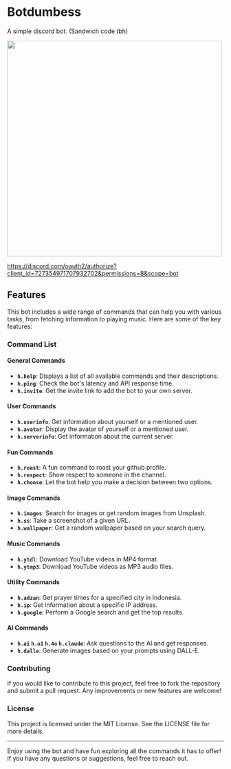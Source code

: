 # Botdumbess

A simple discord bot. (Sandwich code tbh)

<img src="https://github.com/user-attachments/assets/60250ee6-6bb4-4eb2-9334-49f6adae45e9" width=500>

https://discord.com/oauth2/authorize?client_id=727354971707932702&permissions=8&scope=bot

## Features

This bot includes a wide range of commands that can help you with various tasks, from fetching information to playing music. Here are some of the key features:

### Command List

#### General Commands
- **`h.help`**: Displays a list of all available commands and their descriptions.
- **`h.ping`**: Check the bot's latency and API response time.
- **`h.invite`**: Get the invite link to add the bot to your own server.

#### User Commands
- **`h.userinfo`**: Get information about yourself or a mentioned user.
- **`h.avatar`**: Display the avatar of yourself or a mentioned user.
- **`h.serverinfo`**: Get information about the current server.

#### Fun Commands
- **`h.roast`**: A fun command to roast your github profile.
- **`h.respect`**: Show respect to someone in the channel.
- **`h.choose`**: Let the bot help you make a decision between two options.

#### Image Commands
- **`h.images`**: Search for images or get random images from Unsplash.
- **`h.ss`**: Take a screenshot of a given URL.
- **`h.wallpaper`**: Get a random wallpaper based on your search query.

#### Music Commands
- **`h.ytdl`**: Download YouTube videos in MP4 format.
- **`h.ytmp3`**: Download YouTube videos as MP3 audio files.

#### Utility Commands
- **`h.adzan`**: Get prayer times for a specified city in Indonesia.
- **`h.ip`**: Get information about a specific IP address.
- **`h.google`**: Perform a Google search and get the top results.

#### AI Commands
- **`h.ai` `h.o1` `h.4o` `h.claude`**: Ask questions to the AI and get responses.
- **`h.dalle`**: Generate images based on your prompts using DALL-E.

### Contributing

If you would like to contribute to this project, feel free to fork the repository and submit a pull request. Any improvements or new features are welcome!

### License

This project is licensed under the MIT License. See the LICENSE file for more details.

---

Enjoy using the bot and have fun exploring all the commands it has to offer! If you have any questions or suggestions, feel free to reach out.
